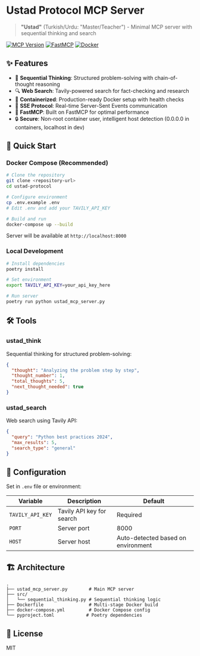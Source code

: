 # Ustad Protocol MCP Server

> **"Ustad"** (Turkish/Urdu: "Master/Teacher") - Minimal MCP server with sequential thinking and search

[![MCP Version](https://img.shields.io/badge/MCP-v1.0.0-blue.svg)](https://modelcontextprotocol.io/)
[![FastMCP](https://img.shields.io/badge/FastMCP-v2.0.0-orange.svg)](https://github.com/jlowin/fastmcp)
[![Docker](https://img.shields.io/badge/docker-ready-blue.svg)](Dockerfile)

## ✨ Features

- 🧠 **Sequential Thinking**: Structured problem-solving with chain-of-thought reasoning
- 🔍 **Web Search**: Tavily-powered search for fact-checking and research
- 🐳 **Containerized**: Production-ready Docker setup with health checks
- 📡 **SSE Protocol**: Real-time Server-Sent Events communication
- 🚀 **FastMCP**: Built on FastMCP for optimal performance
- 🔒 **Secure**: Non-root container user, intelligent host detection (0.0.0.0 in containers, localhost in dev)

## 🚀 Quick Start

### Docker Compose (Recommended)

```bash
# Clone the repository
git clone <repository-url>
cd ustad-protocol

# Configure environment
cp .env.example .env
# Edit .env and add your TAVILY_API_KEY

# Build and run
docker-compose up --build
```

Server will be available at `http://localhost:8000`

### Local Development

```bash
# Install dependencies
poetry install

# Set environment
export TAVILY_API_KEY=your_api_key_here

# Run server
poetry run python ustad_mcp_server.py
```

## 🛠️ Tools

### ustad_think

Sequential thinking for structured problem-solving:

```json
{
  "thought": "Analyzing the problem step by step",
  "thought_number": 1,
  "total_thoughts": 5,
  "next_thought_needed": true
}
```

### ustad_search

Web search using Tavily API:

```json
{
  "query": "Python best practices 2024",
  "max_results": 5,
  "search_type": "general"
}
```

## 📝 Configuration

Set in `.env` file or environment:

| Variable         | Description               | Default                            |
| ---------------- | ------------------------- | ---------------------------------- |
| `TAVILY_API_KEY` | Tavily API key for search | Required                           |
| `PORT`           | Server port               | 8000                               |
| `HOST`           | Server host               | Auto-detected based on environment |

## 🏗️ Architecture

```
.
├── ustad_mcp_server.py        # Main MCP server
├── src/
│   └── sequential_thinking.py # Sequential thinking logic
├── Dockerfile                 # Multi-stage Docker build
├── docker-compose.yml         # Docker Compose config
└── pyproject.toml            # Poetry dependencies
```

## 📄 License

MIT
